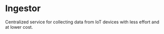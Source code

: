 # Ingestor
Centralized service for collecting data from IoT devices with less effort and at lower cost.
